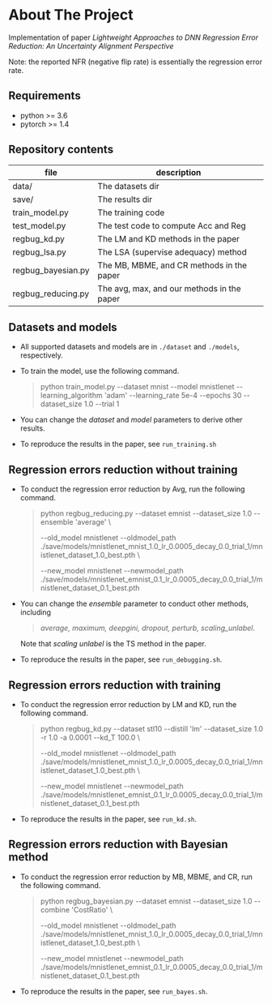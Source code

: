 # About The Project
Implementation of paper *Lightweight Approaches to DNN Regression Error Reduction: An Uncertainty Alignment Perspective*

Note: the reported NFR (negative flip rate) is essentially the regression error rate.  


## Requirements

- python >= 3.6
- pytorch >= 1.4



## Repository contents

| file               | description                                |
| ------------------ | ------------------------------------------ |
| data/              | The datasets dir                           |
| save/              | The results dir                            |
| train_model.py     | The training code                          |
| test_model.py      | The test code to compute Acc and Reg       |
| regbug_kd.py       | The LM and KD methods in the paper         |
| regbug_lsa.py      | The LSA (supervise adequacy) method        |
| regbug_bayesian.py | The MB, MBME, and CR methods in the paper  |
| regbug_reducing.py | The avg, max, and our methods in the paper |



## Datasets and models

- All supported datasets and models are in  `./dataset` and `./models`, respectively. 

- To train the model, use the following command. 

  > python train_model.py --dataset mnist --model mnistlenet --learning_algorithm 'adam' --learning_rate 5e-4 --epochs 30 --dataset_size 1.0 --trial 1 

- You can change the *dataset* and *model* parameters to derive other results. 

- To reproduce the results in the paper, see `run_training.sh`

## Regression errors reduction without training

- To conduct the regression error reduction by Avg, run the following command.

  > python regbug_reducing.py --dataset emnist --dataset_size 1.0 --ensemble 'average' \
  >
  >    --old_model mnistlenet --oldmodel_path ./save/models/mnistlenet_mnist_1.0_lr_0.0005_decay_0.0_trial_1/mnistlenet_dataset_1.0_best.pth \
  >
  >    --new_model mnistlenet --newmodel_path ./save/models/mnistlenet_emnist_0.1_lr_0.0005_decay_0.0_trial_1/mnistlenet_dataset_0.1_best.pth

-  You can change the *ensemble* parameter to conduct other methods, including
  
    > *average, maximum, deepgini, dropout, perturb, scaling_unlabel*. 
  
    Note that *scaling unlabel* is the TS method in the paper.

- To reproduce the results in the paper, see `run_debugging.sh`.



## Regression errors reduction with training

- To conduct the regression error reduction by LM and KD, run the following command. 

  > python regbug_kd.py --dataset stl10 --distill 'lm' --dataset_size 1.0 -r 1.0 -a 0.0001 --kd_T 100.0 \
  >
  >    --old_model mnistlenet --oldmodel_path ./save/models/mnistlenet_mnist_1.0_lr_0.0005_decay_0.0_trial_1/mnistlenet_dataset_1.0_best.pth \
  >
  >    --new_model mnistlenet --newmodel_path ./save/models/mnistlenet_emnist_0.1_lr_0.0005_decay_0.0_trial_1/mnistlenet_dataset_0.1_best.pth

- To reproduce the results in the paper, see `run_kd.sh`.



## Regression errors reduction with Bayesian method

- To conduct the regression error reduction by MB, MBME, and CR, run the following command. 

  > python regbug_bayesian.py --dataset emnist --dataset_size 1.0 --combine 'CostRatio' \
  >
  >    --old_model mnistlenet --oldmodel_path ./save/models/mnistlenet_mnist_1.0_lr_0.0005_decay_0.0_trial_1/mnistlenet_dataset_1.0_best.pth \
  >
  >    --new_model mnistlenet --newmodel_path ./save/models/mnistlenet_emnist_0.1_lr_0.0005_decay_0.0_trial_1/mnistlenet_dataset_0.1_best.pth

- To reproduce the results in the paper, see `run_bayes.sh`.
